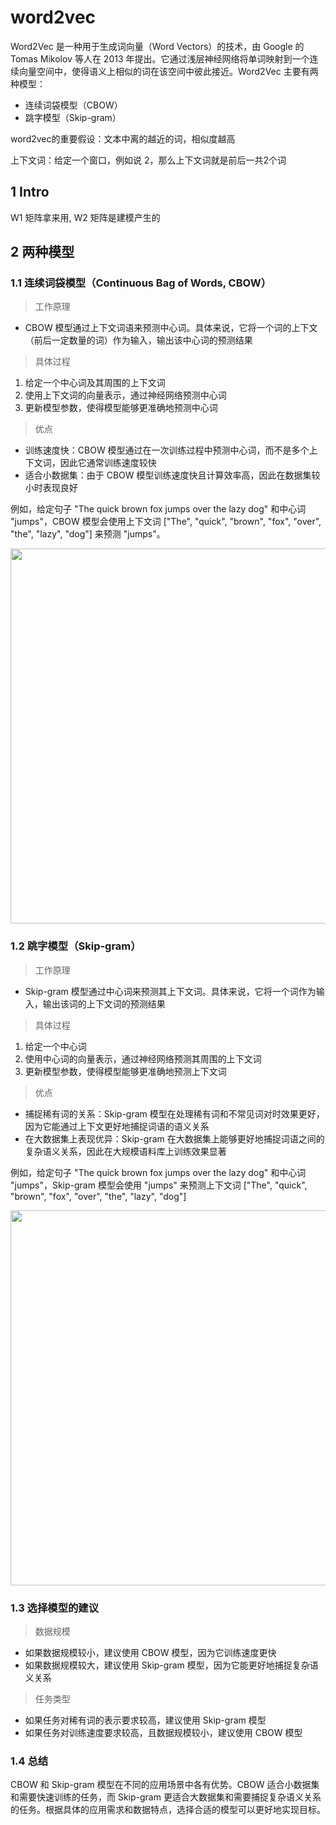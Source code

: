
# word2vec
Word2Vec 是一种用于生成词向量（Word Vectors）的技术，由 Google 的 Tomas Mikolov 等人在 2013 年提出。它通过浅层神经网络将单词映射到一个连续向量空间中，使得语义上相似的词在该空间中彼此接近。Word2Vec 主要有两种模型：
- 连续词袋模型（CBOW）
- 跳字模型（Skip-gram）

word2vec的重要假设：文本中离的越近的词，相似度越高

上下文词：给定一个窗口，例如说 2，那么上下文词就是前后一共2个词

## 1 Intro
W1 矩阵拿来用, W2 矩阵是建模产生的

## 2 两种模型

### 1.1 连续词袋模型（Continuous Bag of Words, CBOW）
>工作原理
- CBOW 模型通过上下文词语来预测中心词。具体来说，它将一个词的上下文（前后一定数量的词）作为输入，输出该中心词的预测结果

>具体过程
1. 给定一个中心词及其周围的上下文词
2. 使用上下文词的向量表示，通过神经网络预测中心词
3. 更新模型参数，使得模型能够更准确地预测中心词

>优点
- 训练速度快：CBOW 模型通过在一次训练过程中预测中心词，而不是多个上下文词，因此它通常训练速度较快
- 适合小数据集：由于 CBOW 模型训练速度快且计算效率高，因此在数据集较小时表现良好

例如，给定句子 "The quick brown fox jumps over the lazy dog" 和中心词 "jumps"，CBOW 模型会使用上下文词 ["The", "quick", "brown", "fox", "over", "the", "lazy", "dog"] 来预测 "jumps"。

<div align=center>
    <image src="imgs/CBOW.png" width=600>
</div>

### 1.2 跳字模型（Skip-gram）
>工作原理
- Skip-gram 模型通过中心词来预测其上下文词。具体来说，它将一个词作为输入，输出该词的上下文词的预测结果

>具体过程
1. 给定一个中心词
2. 使用中心词的向量表示，通过神经网络预测其周围的上下文词
3. 更新模型参数，使得模型能够更准确地预测上下文词

>优点
- 捕捉稀有词的关系：Skip-gram 模型在处理稀有词和不常见词对时效果更好，因为它能通过上下文更好地捕捉词语的语义关系
- 在大数据集上表现优异：Skip-gram 在大数据集上能够更好地捕捉词语之间的复杂语义关系，因此在大规模语料库上训练效果显著

例如，给定句子 "The quick brown fox jumps over the lazy dog" 和中心词 "jumps"，Skip-gram 模型会使用 "jumps" 来预测上下文词 ["The", "quick", "brown", "fox", "over", "the", "lazy", "dog"]

<div align=center>
    <image src="imgs/skip-gram.png" width=600>
</div>


### 1.3 选择模型的建议
>数据规模
- 如果数据规模较小，建议使用 CBOW 模型，因为它训练速度更快
- 如果数据规模较大，建议使用 Skip-gram 模型，因为它能更好地捕捉复杂语义关系

>任务类型
- 如果任务对稀有词的表示要求较高，建议使用 Skip-gram 模型
- 如果任务对训练速度要求较高，且数据规模较小，建议使用 CBOW 模型

### 1.4 总结
CBOW 和 Skip-gram 模型在不同的应用场景中各有优势。CBOW 适合小数据集和需要快速训练的任务，而 Skip-gram 更适合大数据集和需要捕捉复杂语义关系的任务。根据具体的应用需求和数据特点，选择合适的模型可以更好地实现目标。
